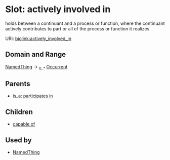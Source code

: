 # Slot: actively involved in


holds between a continuant and a process or function, where the continuant actively contributes to part or all of the process or function it realizes

URI: [biolink:actively_involved_in](https://w3id.org/biolink/vocab/actively_involved_in)
## Domain and Range

[NamedThing](NamedThing.md) ->  <sub>0..*</sub> [Occurrent](Occurrent.md)
## Parents

 *  is_a: [participates in](participates_in.md)
## Children

 *  [capable of](capable_of.md)
## Used by

 * [NamedThing](NamedThing.md)
